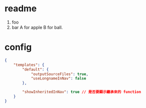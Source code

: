 # readme
1. foo
2. bar
A for apple B for ball.

# config
```json
{
    "templates": {
        "default": {
            "outputSourceFiles": true,
            "useLongnameInNav": false
        },

        "showInheritedInNav": true // 是否要顯示繼承來的 function
    }
}
```
